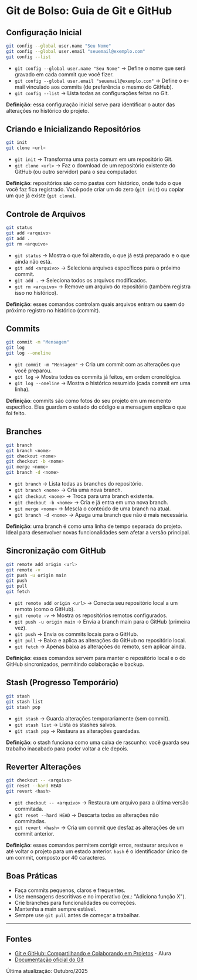 # Git de Bolso: Guia de Git e GitHub

## Configuração Inicial

```bash
git config --global user.name "Seu Nome"
git config --global user.email "seuemail@exemplo.com"
git config --list
````

* `git config --global user.name "Seu Nome"` → Define o nome que será gravado em cada commit que você fizer.
* `git config --global user.email "seuemail@exemplo.com"` → Define o e-mail vinculado aos commits (de preferência o mesmo do GitHub).
* `git config --list` → Lista todas as configurações feitas no Git.

**Definição**: essa configuração inicial serve para identificar o autor das alterações no histórico do projeto.

## Criando e Inicializando Repositórios

```bash
git init
git clone <url>
```

* `git init` → Transforma uma pasta comum em um repositório Git.
* `git clone <url>` → Faz o download de um repositório existente do GitHub (ou outro servidor) para o seu computador.

**Definição**: repositórios são como pastas com histórico, onde tudo o que você faz fica registrado. Você pode criar um do zero (`git init`) ou copiar um que já existe (`git clone`).

## Controle de Arquivos

```bash
git status
git add <arquivo>
git add .
git rm <arquivo>
```

* `git status` → Mostra o que foi alterado, o que já está preparado e o que ainda não está.
* `git add <arquivo>` → Seleciona arquivos específicos para o próximo commit.
* `git add .` → Seleciona todos os arquivos modificados.
* `git rm <arquivo>` → Remove um arquivo do repositório (também registra isso no histórico).

**Definição**: esses comandos controlam quais arquivos entram ou saem do próximo registro no histórico (commit).

## Commits

```bash
git commit -m "Mensagem"
git log
git log --oneline
```

* `git commit -m "Mensagem"` → Cria um commit com as alterações que você preparou.
* `git log` → Mostra todos os commits já feitos, em ordem cronológica.
* `git log --oneline` → Mostra o histórico resumido (cada commit em uma linha).

**Definição**: commits são como fotos do seu projeto em um momento específico. Eles guardam o estado do código e a mensagem explica o que foi feito.

## Branches

```bash
git branch
git branch <nome>
git checkout <nome>
git checkout -b <nome>
git merge <nome>
git branch -d <nome>
```

* `git branch` → Lista todas as branches do repositório.
* `git branch <nome>` → Cria uma nova branch.
* `git checkout <nome>` → Troca para uma branch existente.
* `git checkout -b <nome>` → Cria e já entra em uma nova branch.
* `git merge <nome>` → Mescla o conteúdo de uma branch na atual.
* `git branch -d <nome>` → Apaga uma branch que não é mais necessária.

**Definição**: uma branch é como uma linha de tempo separada do projeto. Ideal para desenvolver novas funcionalidades sem afetar a versão principal.

## Sincronização com GitHub

```bash
git remote add origin <url>
git remote -v
git push -u origin main
git push
git pull
git fetch
```

* `git remote add origin <url>` → Conecta seu repositório local a um remoto (como o GitHub).
* `git remote -v` → Mostra os repositórios remotos configurados.
* `git push -u origin main` → Envia a branch main para o GitHub (primeira vez).
* `git push` → Envia os commits locais para o GitHub.
* `git pull` → Baixa e aplica as alterações do GitHub no repositório local.
* `git fetch` → Apenas baixa as alterações do remoto, sem aplicar ainda.

**Definição**: esses comandos servem para manter o repositório local e o do GitHub sincronizados, permitindo colaboração e backup.

## Stash (Progresso Temporário)

```bash
git stash
git stash list
git stash pop
```

* `git stash` → Guarda alterações temporariamente (sem commit).
* `git stash list` → Lista os stashes salvos.
* `git stash pop` → Restaura as alterações guardadas.

**Definição**: o stash funciona como uma caixa de rascunho: você guarda seu trabalho inacabado para poder voltar a ele depois.

## Reverter Alterações

```bash
git checkout -- <arquivo>
git reset --hard HEAD
git revert <hash>
```

* `git checkout -- <arquivo>` → Restaura um arquivo para a última versão commitada.
* `git reset --hard HEAD` → Descarta todas as alterações não commitadas.
* `git revert <hash>` → Cria um commit que desfaz as alterações de um commit anterior.

**Definição**: esses comandos permitem corrigir erros, restaurar arquivos e até voltar o projeto para um estado anterior. `hash` é o identificador único de um commit, composto por 40 caracteres.

## Boas Práticas

* Faça commits pequenos, claros e frequentes.
* Use mensagens descritivas e no imperativo (ex.: "Adiciona função X").
* Crie branches para funcionalidades ou correções.
* Mantenha a main sempre estável.
* Sempre use `git pull` antes de começar a trabalhar.

---

## Fontes

* [Git e GitHub: Compartilhando e Colaborando em Projetos](https://www.alura.com.br/curso-online-git-github-compartilhando-colaborando-projetos?srsltid=AfmBOoqZ0iUtysWMW-bQfvwc47vhDtBmW6kJQonOVT1rQ-T9Tf62_LkB) - Alura
* [Documentação oficial do Git](https://git-scm.com/docs)

Última atualização: Outubro/2025  










